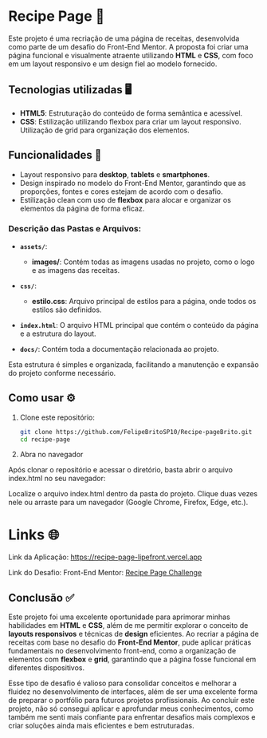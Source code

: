 # Recipe Page 🍳

Este projeto é uma recriação de uma página de receitas, desenvolvida como parte de um desafio do Front-End Mentor. A proposta foi criar uma página funcional e visualmente atraente utilizando **HTML** e **CSS**, com foco em um layout responsivo e um design fiel ao modelo fornecido.

## Tecnologias utilizadas 🖥️

- **HTML5**: Estruturação do conteúdo de forma semântica e acessível.
- **CSS**: Estilização utilizando flexbox para criar um layout responsivo. Utilização de grid para organização dos elementos.

## Funcionalidades 📱

- Layout responsivo para **desktop**, **tablets** e **smartphones**.
- Design inspirado no modelo do Front-End Mentor, garantindo que as proporções, fontes e cores estejam de acordo com o desafio.
- Estilização clean com uso de **flexbox** para alocar e organizar os elementos da página de forma eficaz.

### Descrição das Pastas e Arquivos:

- **`assets/`**:
  - **images/**: Contém todas as imagens usadas no projeto, como o logo e as imagens das receitas.

- **`css/`**:
  - **estilo.css**: Arquivo principal de estilos para a página, onde todos os estilos são definidos.

- **`index.html`**: O arquivo HTML principal que contém o conteúdo da página e a estrutura do layout.

- **`docs/`**: Contém toda a documentação relacionada ao projeto.

Esta estrutura é simples e organizada, facilitando a manutenção e expansão do projeto conforme necessário.

## Como usar ⚙️

1. Clone este repositório:

   ```bash
   git clone https://github.com/FelipeBritoSP10/Recipe-pageBrito.git
   cd recipe-page
   ```

2. Abra no navegador

Após clonar o repositório e acessar o diretório, basta abrir o arquivo index.html no seu navegador:

Localize o arquivo index.html dentro da pasta do projeto. Clique duas vezes nele ou arraste para um navegador (Google Chrome, Firefox, Edge, etc.).

# Links 🌐
Link da Aplicação: https://recipe-page-lipefront.vercel.app

Link do Desafio: Front-End Mentor: [Recipe Page Challenge](https://www.frontendmentor.io/challenges/recipe-page-KiTsR8QQKm)

## Conclusão ✅

Este projeto foi uma excelente oportunidade para aprimorar minhas habilidades em **HTML** e **CSS**, além de me permitir explorar o conceito de **layouts responsivos** e técnicas de **design** eficientes. Ao recriar a página de receitas com base no desafio do **Front-End Mentor**, pude aplicar práticas fundamentais no desenvolvimento front-end, como a organização de elementos com **flexbox** e **grid**, garantindo que a página fosse funcional em diferentes dispositivos.

Esse tipo de desafio é valioso para consolidar conceitos e melhorar a fluidez no desenvolvimento de interfaces, além de ser uma excelente forma de preparar o portfólio para futuros projetos profissionais. Ao concluir este projeto, não só consegui aplicar e aprofundar meus conhecimentos, como também me senti mais confiante para enfrentar desafios mais complexos e criar soluções ainda mais eficientes e bem estruturadas.
